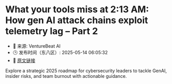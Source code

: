 # What your tools miss at 2:13 AM: How gen AI attack chains exploit telemetry lag – Part 2
- 📅 来源: VentureBeat AI
- 🕒 发布时间（东八区）: 2025-05-14 06:05:32
- 🔗 [原文链接](https://venturebeat.com/ai/what-your-tools-miss-at-213-am-how-gen-ai-attack-chains-exploit-telemetry-lag-part-2/)

Explore a strategic 2025 roadmap for cybersecurity leaders to tackle GenAI, insider risks, and team burnout with actionable guidance.